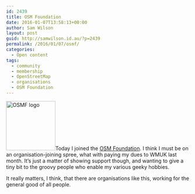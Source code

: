 ```yaml
---
id: 2439
title: OSM Foundation
date: 2016-01-07T13:58:13+00:00
author: Sam Wilson
layout: post
guid: http://samwilson.id.au/?p=2439
permalink: /2016/01/07/osmf/
categories:
  - Open content
tags:
  - community
  - membership
  - OpenStreetMap
  - organisations
  - OSM Foundation
---
```

<img class="alignleft size-full wp-image-2440" src="http://samwilson.id.au/wp-content/uploads/2016/01/osmf-logo.png" alt="OSMF logo" width="135" height="135" />Today I joined the [OSM Foundation](http://osmfoundation.org). I think I must be on an organisation-joining spree, what with paying my dues to WMUK last month. It&#8217;s just a matter of showing support though, and wanting to give a tiny bit to the groovy people who enable my various geeky hobbies.

It really matters, I think, that there are organisations like this, working for the general good of all people.